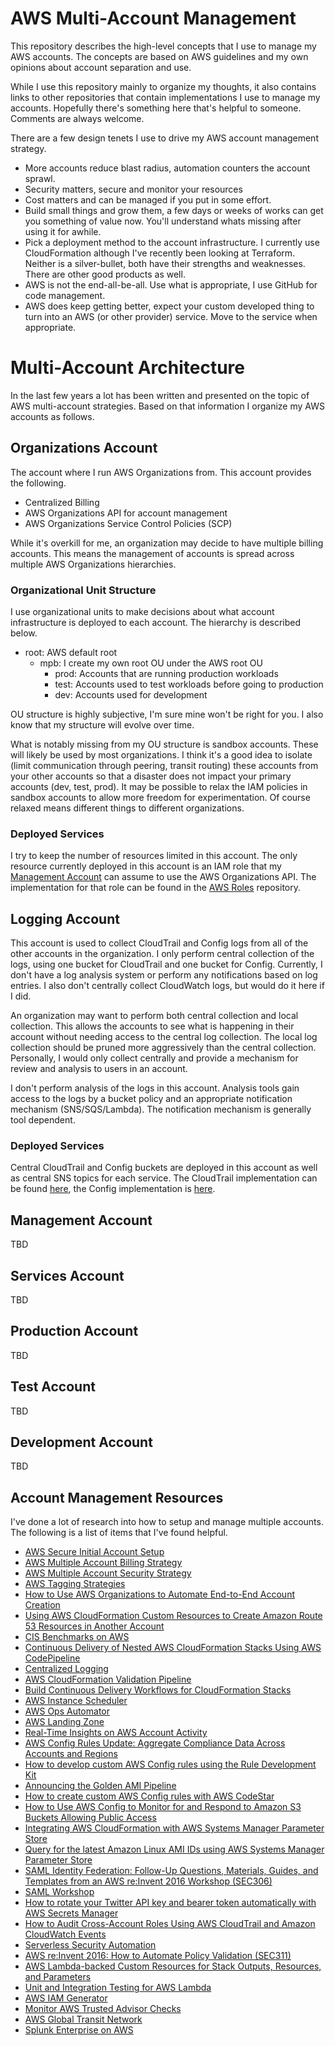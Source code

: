 # AWS Multi-Account Management

This repository describes the high-level concepts that I use to manage my AWS accounts. The concepts are based on AWS guidelines and my own opinions about account separation and use.

While I use this repository mainly to organize my thoughts, it also contains links to other repositories that contain implementations I use to manage my accounts. Hopefully there's something here that's helpful to someone. Comments are always welcome.

There are a few design tenets I use to drive my AWS account management strategy.

* More accounts reduce blast radius, automation counters the account sprawl.
* Security matters, secure and monitor your resources
* Cost matters and can be managed if you put in some effort.
* Build small things and grow them, a few days or weeks of works can get you something of value now. You'll understand whats missing after using it for awhile.
* Pick a deployment method to the account infrastructure. I currently use CloudFormation although I've recently been looking at Terraform. Neither is a silver-bullet, both have their strengths and weaknesses. There are other good products as well.
* AWS is not the end-all-be-all. Use what is appropriate, I use GitHub for code management.
* AWS does keep getting better, expect your custom developed thing to turn into an AWS (or other provider) service. Move to the service when appropriate.

# Multi-Account Architecture
In the last few years a lot has been written and presented on the topic of AWS multi-account strategies. Based on that information I organize my AWS accounts as follows.

## Organizations Account
The account where I run AWS Organizations from. This account provides the following.

* Centralized Billing
* AWS Organizations API for account management
* AWS Organizations Service Control Policies (SCP)

While it's overkill for me, an organization may decide to have multiple billing accounts. This means the management of accounts is spread across multiple AWS Organizations hierarchies.

### Organizational Unit Structure
I use organizational units to make decisions about what account infrastructure is deployed to each account. The hierarchy is described below.

* root: AWS default root
  * mpb: I create my own root OU under the AWS root OU
    * prod: Accounts that are running production workloads
    * test: Accounts used to test workloads before going to production
    * dev: Accounts used for development

OU structure is highly subjective, I'm sure mine won't be right for you. I also know that my structure will evolve over time.

What is notably missing from my OU structure is sandbox accounts. These will likely be used by most organizations. I think it's a good idea to isolate (limit communication through peering, transit routing) these accounts from your other accounts so that a disaster does not impact your primary accounts (dev, test, prod). It may be possible to relax the IAM policies in sandbox accounts to allow more freedom for experimentation. Of course relaxed means different things to different organizations.

### Deployed Services
I try to keep the number of resources limited in this account. The only resource currently deployed in this account is an IAM role that my [Management Account](#services-account) can assume to use the AWS Organizations API. The implementation for that role can be found in the [AWS Roles]() repository.

## Logging Account
This account is used to collect CloudTrail and Config logs from all of the other accounts in the organization. I only perform central collection of the logs, using one bucket for CloudTrail and one bucket for Config. Currently, I don't have a log analysis system or perform any notifications based on log entries. I also don't centrally collect CloudWatch logs, but would do it here if I did.

An organization may want to perform both central collection and local collection. This allows the accounts to see what is happening in their account without needing access to the central log  collection. The local log collection should be pruned more aggressively than the central collection. Personally, I would only collect centrally and provide a mechanism for review and analysis to users in an account.

I don't perform analysis of the logs in this account. Analysis tools gain access to the logs by a bucket policy and an appropriate notification mechanism (SNS/SQS/Lambda). The notification mechanism is generally tool dependent.

### Deployed Services
Central CloudTrail and Config buckets are deployed in this account as well as central SNS topics for each service. The CloudTrail implementation can be found [here](), the Config implementation is [here]().

## Management Account
TBD

## Services Account
TBD

## Production Account
TBD

## Test Account
TBD

## Development Account
TBD

## Account Management Resources

I've done a lot of research into how to setup and manage multiple accounts. The following is a list of items that I've found helpful.

* [AWS Secure Initial Account Setup](https://aws.amazon.com/answers/security/aws-secure-account-setup/)
* [AWS Multiple Account Billing Strategy](https://aws.amazon.com/answers/account-management/aws-multi-account-billing-strategy/)
* [AWS Multiple Account Security Strategy](https://aws.amazon.com/answers/account-management/aws-multi-account-security-strategy/)
* [AWS Tagging Strategies](https://aws.amazon.com/answers/account-management/aws-tagging-strategies/)
* [How to Use AWS Organizations to Automate End-to-End Account Creation]( https://aws.amazon.com/blogs/security/how-to-use-aws-organizations-to-automate-end-to-end-account-creation)
* [Using AWS CloudFormation Custom Resources to Create Amazon Route 53 Resources in Another Account](https://aws.amazon.com/blogs/mt/multi-account-strategy-using-aws-cloudformation-custom-resources-to-create-amazon-route-53-resources-in-another-account)
* [CIS Benchmarks on AWS](https://aws.amazon.com/quickstart/architecture/compliance-cis-benchmark/)
* [Continuous Delivery of Nested AWS CloudFormation Stacks Using AWS CodePipeline](https://aws.amazon.com/blogs/devops/continuous-delivery-of-nested-aws-cloudformation-stacks-using-aws-codepipeline/)
* [Centralized Logging](https://aws.amazon.com/answers/logging/centralized-logging/)
* [AWS CloudFormation Validation Pipeline](https://aws.amazon.com/answers/devops/aws-cloudformation-validation-pipeline/)
* [Build Continuous Delivery Workflows for CloudFormation Stacks](https://aws.amazon.com/blogs/aws/codepipeline-update-build-continuous-delivery-workflows-for-cloudformation-stacks/)
* [AWS Instance Scheduler](https://aws.amazon.com/answers/infrastructure-management/instance-scheduler/)
* [AWS Ops Automator](https://aws.amazon.com/answers/infrastructure-management/ops-automator/)
* [AWS Landing Zone](https://aws.amazon.com/answers/aws-landing-zone/)
* [Real-Time Insights on AWS Account Activity](https://aws.amazon.com/answers/account-management/real-time-insights-account-activity/)
* [AWS Config Rules Update: Aggregate Compliance Data Across Accounts and Regions](https://aws.amazon.com/blogs/aws/aws-config-update-aggregate-compliance-data-across-accounts-regions/?nc1=b_rp)
* [How to develop custom AWS Config rules using the Rule Development Kit](https://aws.amazon.com/blogs/mt/how-to-develop-custom-aws-config-rules-using-the-rule-development-kit/?nc1=b_rp)
* [Announcing the Golden AMI Pipeline](https://aws.amazon.com/blogs/awsmarketplace/announcing-the-golden-ami-pipeline/?nc1=b_rp)
* [How to create custom AWS Config rules with AWS CodeStar](https://aws.amazon.com/blogs/mt/how-to-create-custom-aws-config-rules-with-aws-codestar/?nc1=b_rp)
* [How to Use AWS Config to Monitor for and Respond to Amazon S3 Buckets Allowing Public Access](https://aws.amazon.com/blogs/security/how-to-use-aws-config-to-monitor-for-and-respond-to-amazon-s3-buckets-allowing-public-access/?nc1=b_rp)
* [Integrating AWS CloudFormation with AWS Systems Manager Parameter Store](https://aws.amazon.com/blogs/mt/integrating-aws-cloudformation-with-aws-systems-manager-parameter-store/)
* [Query for the latest Amazon Linux AMI IDs using AWS Systems Manager Parameter Store](https://aws.amazon.com/blogs/compute/query-for-the-latest-amazon-linux-ami-ids-using-aws-systems-manager-parameter-store/?nc1=b_rp)
* [SAML Identity Federation: Follow-Up Questions, Materials, Guides, and Templates from an AWS re:Invent 2016 Workshop (SEC306)](https://aws.amazon.com/blogs/security/saml-identity-federation-follow-up-questions-materials-guides-and-templates-from-an-aws-reinvent-2016-workshop-sec306/)
* [SAML Workshop](http://federationworkshopreinvent2016.s3-website-us-east-1.amazonaws.com/)
* [How to rotate your Twitter API key and bearer token automatically with AWS Secrets Manager](https://aws.amazon.com/blogs/security/how-to-rotate-your-twitter-api-key-and-bearer-token-automatically-with-aws-secrets-manager/?nc1=b_rp)
* [How to Audit Cross-Account Roles Using AWS CloudTrail and Amazon CloudWatch Events](https://aws.amazon.com/blogs/security/how-to-audit-cross-account-roles-using-aws-cloudtrail-and-amazon-cloudwatch-events/)
* [Serverless Security Automation](https://www.youtube.com/watch?v=IxHtZNcpLZw)
* [AWS re:Invent 2016: How to Automate Policy Validation (SEC311)](https://www.youtube.com/watch?v=pm-4vSMSDyc&t=600s)
* [AWS Lambda-backed Custom Resources for Stack Outputs, Resources, and Parameters](https://stelligent.com/2016/02/16/aws-lambda-backed-custom-resources-for-stack-outputs-resources-and-parameters/)
* [Unit and Integration Testing for AWS Lambda](https://serverless.zone/unit-and-integration-testing-for-lambda-fc9510963003)
* [AWS IAM Generator
](https://github.com/awslabs/aws-iam-generator)
* [Monitor AWS Trusted Advisor Checks](https://pprakash.me/tech/2017/03/14/monitor-aws-trusted-advisor-checks/)
* [AWS Global Transit Network](https://aws.amazon.com/answers/networking/aws-global-transit-network/)
* [Splunk Enterprise on AWS](https://aws.amazon.com/quickstart/architecture/splunk-enterprise/)
